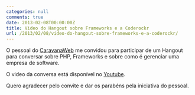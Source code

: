 ```yaml
---
categories: null
comments: true
date: 2013-02-08T00:00:00Z
title: Video do Hangout sobre Frameworks e a Coderockr
url: /2013/02/08/video-do-hangout-sobre-frameworks-e-a-coderockr/
---
```


O pessoal do [CaravanaWeb](fb.com/caravanaweb) me convidou para participar de um Hangout para conversar sobre PHP, Frameworks e sobre como é gerenciar uma empresa de software. 

O video da conversa está disponível no [Youtube](http://www.youtube.com/watch?v=VNws6K3aE98&feature=plcp).

Quero agradecer pelo convite e dar os parabéns pela iniciativa do pessoal.